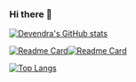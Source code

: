 ### Hi there 👋

   [![Devendra's GitHub stats](https://github-readme-stats.vercel.app/api?username=thakursachin05&show_icons=true&theme=radical)](https://github.com/thakursachin05/github-readme-stats)
   
   [![Readme Card](https://github-readme-stats.vercel.app/api/pin/?username=thakursachin05&repo=Tryme_Website)](https://github.com/thakursachin05/github-readme-stats)[![Readme Card](https://github-readme-stats.vercel.app/api/pin/?username=thakursachin05&repo=MASTERING_CPP)](https://github.com/thakursachin05/github-readme-stats)
   
   
   [![Top Langs](https://github-readme-stats.vercel.app/api/top-langs/?username=thakursachin05)](https://github.com/thakursachin05/github-readme-stats)

<!--
**thakursachin05/thakursachin05** is a ✨ _special_ ✨ repository because its `README.md` (this file) appears on your GitHub profile.

Here are some ideas to get you started:

- 🔭 I’m currently working on ...
- 🌱 I’m currently learning ...
- 👯 I’m looking to collaborate on ...
- 🤔 I’m looking for help with ...
- 💬 Ask me about ...
- 📫 How to reach me: ...
- 😄 Pronouns: ...
- ⚡ Fun fact: ...
-->
